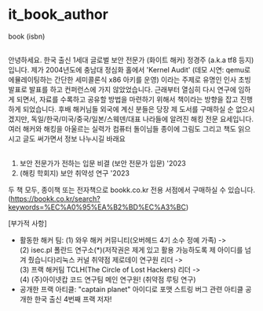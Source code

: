 # it_book_author
book (isbn)

##
안녕하세요. 한국 출신 1세대 글로벌 보안 전문가 (화이트 해커) 정경주 (a.k.a tf8 등지) 입니다.
제가 2004년도에 충남대 정심화 홀에서 'Kernel Audit' (데모 시연: qemu로 에뮬레이팅하는 간단한 세미콜론식 x86 아키를 운영) 이라는 주제로 유명인 인사 초빙 발표로 발표를 하고 컨퍼런스에 가지 않았었습니다.
근래부터 열심히 다시 연구에 임하게 되면서, 자료를 수록하고 공유할 방법을 마련하기 위해서 책이라는 방향을 잡고 진행하게 되었습니다.
후배 해커님들 외국에 계신 분들은 당장 제 도서를 구매하실 순 없으시겠지만, 독일/한국/미국/중국/일본/스웨덴/대표 나라들에 알려진 해킹 전문 요세입니다.
여러 해커와 해킹을 아울르는 실력가 컴퓨터 돌이님들 종이에 그림도 그리고 책도 읽으시고 글도 써가면서 정보 나누시길 바래요
##

1.  보안 전문가가 전하는 입문 비결 (보안 전문가 입문) '2023
2.  (해킹 학회지) 보안 취약성 연구 '2023

두 책 모두, 종이책 또는 전자책으로 bookk.co.kr 전용 서점에서 구매하실 수 있습니다.<br>
(https://bookk.co.kr/search?keywords=%EC%A0%95%EA%B2%BD%EC%A3%BC)

[부가적 사항]
* 활동한 해커 팀: (1) 와우 해커 커뮤니티(오버헤드 4기 소수 정예 가족) -><br>
               (2) isec.pl 폴란드 연구소(*)(저작권은 제게 있고 활용 가능하도록 제 아이디를 넘겨 줬습니다)리눅스 커널 취약점 제로데이 연구원 리더 -><br>
               (3) 프랙 해커팀 TCLH(The Circle of Lost Hackers) 리더 -><br>
               (4) (주)아이넷캅 코드 연구팀 메인 연구원! (취약점 루팅 연구)<br>
* 공개한 프랙 아티클: "captain planet" 아이디로 포맷 스트링 버그 관련 아티클 공개한 한국 출신 4번째 프랙 저자!
